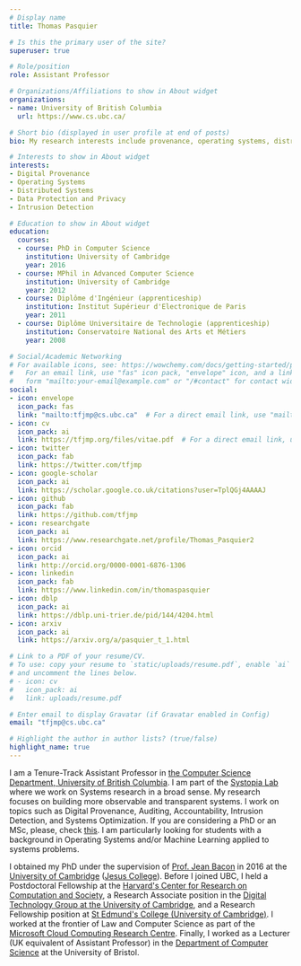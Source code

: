 ```yaml
---
# Display name
title: Thomas Pasquier

# Is this the primary user of the site?
superuser: true

# Role/position
role: Assistant Professor

# Organizations/Affiliations to show in About widget
organizations:
- name: University of British Columbia
  url: https://www.cs.ubc.ca/

# Short bio (displayed in user profile at end of posts)
bio: My research interests include provenance, operating systems, distributed systems and intrusion detection.

# Interests to show in About widget
interests:
- Digital Provenance
- Operating Systems
- Distributed Systems
- Data Protection and Privacy
- Intrusion Detection

# Education to show in About widget
education:
  courses:
  - course: PhD in Computer Science
    institution: University of Cambridge
    year: 2016
  - course: MPhil in Advanced Computer Science
    institution: University of Cambridge
    year: 2012
  - course: Diplôme d'Ingénieur (apprenticeship)
    institution: Institut Supérieur d'Electronique de Paris
    year: 2011
  - course: Diplôme Universitaire de Technologie (apprenticeship)
    institution: Conservatoire National des Arts et Métiers
    year: 2008

# Social/Academic Networking
# For available icons, see: https://wowchemy.com/docs/getting-started/page-builder/#icons
#   For an email link, use "fas" icon pack, "envelope" icon, and a link in the
#   form "mailto:your-email@example.com" or "/#contact" for contact widget.
social:
- icon: envelope
  icon_pack: fas
  link: "mailto:tfjmp@cs.ubc.ca"  # For a direct email link, use "mailto:test@example.org".
- icon: cv
  icon_pack: ai
  link: https://tfjmp.org/files/vitae.pdf  # For a direct email link, use "mailto:test@example.org".
- icon: twitter
  icon_pack: fab
  link: https://twitter.com/tfjmp
- icon: google-scholar
  icon_pack: ai
  link: https://scholar.google.co.uk/citations?user=TplQGj4AAAAJ
- icon: github
  icon_pack: fab
  link: https://github.com/tfjmp
- icon: researchgate
  icon_pack: ai
  link: https://www.researchgate.net/profile/Thomas_Pasquier2
- icon: orcid
  icon_pack: ai
  link: http://orcid.org/0000-0001-6876-1306
- icon: linkedin
  icon_pack: fab
  link: https://www.linkedin.com/in/thomaspasquier
- icon: dblp
  icon_pack: ai
  link: https://dblp.uni-trier.de/pid/144/4204.html
- icon: arxiv
  icon_pack: ai
  link: https://arxiv.org/a/pasquier_t_1.html

# Link to a PDF of your resume/CV.
# To use: copy your resume to `static/uploads/resume.pdf`, enable `ai` icons in `params.toml`,
# and uncomment the lines below.
# - icon: cv
#   icon_pack: ai
#   link: uploads/resume.pdf

# Enter email to display Gravatar (if Gravatar enabled in Config)
email: "tfjmp@cs.ubc.ca"

# Highlight the author in author lists? (true/false)
highlight_name: true
---
```


I am a Tenure-Track Assistant Professor in [the Computer Science Department, University of British Columbia](https://www.cs.ubc.ca/).
I am part of the [Systopia Lab](https://systopia.cs.ubc.ca/) where we work on Systems research in a broad sense.
My research focuses on building more observable and transparent systems.
I work on topics such as Digital Provenance, Auditing, Accountability, Intrusion Detection, and Systems Optimization.
If you are considering a PhD or an MSc, please, check [this](#phd).
I am particularly looking for students with a background in Operating Systems and/or Machine Learning applied to systems problems.

I obtained my PhD under the supervision of [Prof. Jean Bacon](https://www.cl.cam.ac.uk/~jmb25/) in 2016 at the [University of Cambridge](https://www.cst.cam.ac.uk/) ([Jesus College](https://www.jesus.cam.ac.uk/)).
Before I joined UBC, I held a Postdoctoral Fellowship at the [Harvard's Center for Research on Computation and Society](https://crcs.seas.harvard.edu/), a Research Associate position in the [Digital Technology Group at the University of Cambridge](https://www.cl.cam.ac.uk/research/dtg/www/), and a Research Fellowship position at [St Edmund's College (University of Cambridge)](https://www.st-edmunds.cam.ac.uk/). I worked at the frontier of Law and Computer Science as part of the [Microsoft Cloud Computing Research Centre](http://www.mccrc.org/). Finally, I worked as a Lecturer (UK equivalent of Assistant Professor) in the [Department of Computer Science](http://www.bris.ac.uk/engineering/departments/computerscience/) at the University of Bristol.
